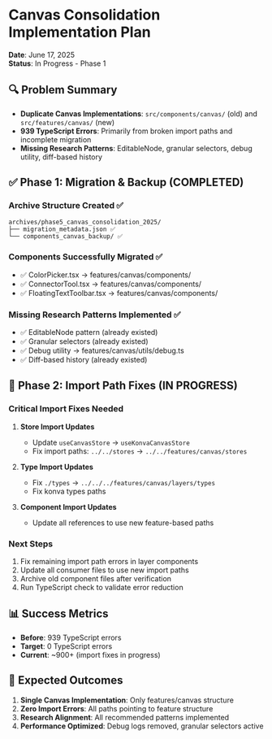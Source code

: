 # Canvas Consolidation Implementation Plan
**Date**: June 17, 2025  
**Status**: In Progress - Phase 1

## 🔍 Problem Summary
- **Duplicate Canvas Implementations**: `src/components/canvas/` (old) and `src/features/canvas/` (new)
- **939 TypeScript Errors**: Primarily from broken import paths and incomplete migration
- **Missing Research Patterns**: EditableNode, granular selectors, debug utility, diff-based history

## ✅ Phase 1: Migration & Backup (COMPLETED)

### Archive Structure Created ✅
```
archives/phase5_canvas_consolidation_2025/
├── migration_metadata.json ✅
└── components_canvas_backup/ ✅
```

### Components Successfully Migrated ✅
- ✅ ColorPicker.tsx → features/canvas/components/
- ✅ ConnectorTool.tsx → features/canvas/components/  
- ✅ FloatingTextToolbar.tsx → features/canvas/components/

### Missing Research Patterns Implemented ✅
- ✅ EditableNode pattern (already existed)
- ✅ Granular selectors (already existed)
- ✅ Debug utility → features/canvas/utils/debug.ts
- ✅ Diff-based history (already existed)

## 🚧 Phase 2: Import Path Fixes (IN PROGRESS)

### Critical Import Fixes Needed
1. **Store Import Updates**
   - Update `useCanvasStore` → `useKonvaCanvasStore`
   - Fix import paths: `../../stores` → `../../features/canvas/stores`

2. **Type Import Updates**  
   - Fix `./types` → `../../../features/canvas/layers/types`
   - Fix konva types paths

3. **Component Import Updates**
   - Update all references to use new feature-based paths

### Next Steps
1. Fix remaining import path errors in layer components
2. Update all consumer files to use new import paths
3. Archive old component files after verification
4. Run TypeScript check to validate error reduction

## 📊 Success Metrics
- **Before**: 939 TypeScript errors
- **Target**: 0 TypeScript errors
- **Current**: ~900+ (import fixes in progress)

## 🎯 Expected Outcomes
1. **Single Canvas Implementation**: Only features/canvas structure
2. **Zero Import Errors**: All paths pointing to feature structure  
3. **Research Alignment**: All recommended patterns implemented
4. **Performance Optimized**: Debug logs removed, granular selectors active
